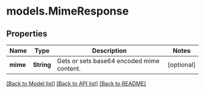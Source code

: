 # models.MimeResponse
## Properties
Name | Type | Description | Notes
------------ | ------------- | ------------- | -------------
**mime** | **String** | Gets or sets base64 encoded mime content. | [optional] 



[[Back to Model list]](README.md#documentation-for-models) [[Back to API list]](README.md#documentation-for-api-endpoints) [[Back to README]](README.md)


